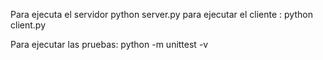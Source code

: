 Para ejecuta el servidor python server.py
para ejecutar el cliente : python client.py

Para ejecutar las pruebas: python -m unittest -v

